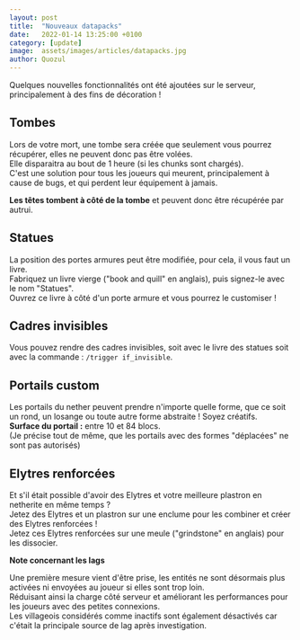 ```yaml
---
layout: post
title:  "Nouveaux datapacks"
date:   2022-01-14 13:25:00 +0100
category: [update]
image:  assets/images/articles/datapacks.jpg
author: Quozul
---
```

Quelques nouvelles fonctionnalités ont été ajoutées sur le serveur, principalement à des fins de décoration !

## Tombes
Lors de votre mort, une tombe sera créée que seulement vous pourrez récupérer, elles ne peuvent donc pas être volées.  
Elle disparaitra au bout de 1 heure (si les chunks sont chargés).  
C'est une solution pour tous les joueurs qui meurent, principalement à cause de bugs, et qui perdent leur équipement à jamais.

**Les têtes tombent à côté de la tombe** et peuvent donc être récupérée par autrui.

## Statues
La position des portes armures peut être modifiée, pour cela, il vous faut un livre.  
Fabriquez un livre vierge ("book and quill" en anglais), puis signez-le avec le nom "Statues".  
Ouvrez ce livre à côté d'un porte armure et vous pourrez le customiser !

## Cadres invisibles
Vous pouvez rendre des cadres invisibles, soit avec le livre des statues soit avec la commande : `/trigger if_invisible`.

## Portails custom
Les portails du nether peuvent prendre n'importe quelle forme, que ce soit un rond, un losange ou toute autre forme abstraite ! Soyez créatifs.  
**Surface du portail :** entre 10 et 84 blocs.  
(Je précise tout de même, que les portails avec des formes "déplacées" ne sont pas autorisés)

## Elytres renforcées
Et s'il était possible d'avoir des Elytres et votre meilleure plastron en netherite en même temps ?  
Jetez des Elytres et un plastron sur une enclume pour les combiner et créer des Elytres renforcées !  
Jetez ces Elytres renforcées sur une meule ("grindstone" en anglais) pour les dissocier.

**Note concernant les lags**

Une première mesure vient d'être prise, les entités ne sont désormais plus activées ni envoyées au joueur si elles sont trop loin.  
Réduisant ainsi la charge côté serveur et améliorant les performances pour les joueurs avec des petites connexions.  
Les villageois considérés comme inactifs sont également désactivés car c'était la principale source de lag après investigation.